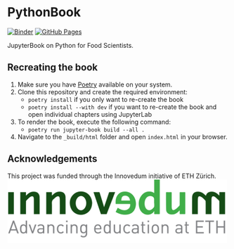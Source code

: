 # PythonBook
[![Binder](https://binder.let.ethz.ch/badge_logo.svg)](https://binder.let.ethz.ch/v2/gh/fsb-edu/PythonBook/main?labpath=chapters)
[![GitHub Pages](https://img.shields.io/badge/GitHub%20Pages-PythonBook-brightgreen)](https://fsb-edu.github.io/PythonBook/)

JupyterBook on Python for Food Scientists.

## Recreating the book
1. Make sure you have [Poetry](https://python-poetry.org/) available on your system.
2. Clone this repository and create the required environment:
	* `poetry install` if you only want to re-create the book
    * `poetry install --with dev` if you want to re-create the book and open individual chapters using JupyterLab
3. To render the book, execute the following command:
	* `poetry run jupyter-book build --all .`
4. Navigate to the `_build/html` folder and open `index.html` in your browser.

## Acknowledgements
This project was funded through the Innovedum initiative of ETH Zürich.
[<img src="images/innovedum_logo.png" width="500">](https://ethz.ch/en/the-eth-zurich/education/innovedum.html)
